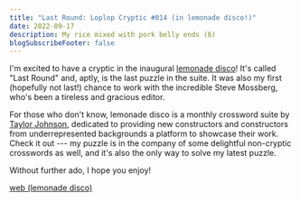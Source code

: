 ```yaml
---
title: "Last Round: Loplop Cryptic #014 (in lemonade disco!)"
date: 2022-09-17
description: My rice mixed with pork belly ends (6)
blogSubscribeFooter: false
---
```


I'm excited to have a cryptic in the inaugural [lemonade
disco](https://www.taylormadecrosswords.com/)! It's called "Last Round" and,
aptly, is the last puzzle in the suite. It was also my first (hopefully not
last!) chance to work with the incredible Steve Mossberg, who's been a tireless
and gracious editor.

For those who don't know, lemonade disco is a monthly crossword suite by
[Taylor Johnson](https://twitter.com/lemonade_disco_/), dedicated to providing
new constructors and constructors from underrepresented backgrounds a platform
to showcase their work. Check it out --- my puzzle is in the company of some
delightful non-cryptic crosswords as well, and it's also the only way to solve
my latest puzzle.

Without further ado, I hope you enjoy!

[web (lemonade disco)](https://lemonadedisco.com/puzzle-suites/blog-post-title-one-d6lj7)
